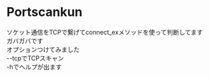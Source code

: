 # Portscankun  
ソケット通信をTCPで繋げてconnect_exメソッドを使って判断してます  
ガバガバです  
オプションつけてみました  
--tcpでTCPスキャン    
-hでヘルプが出ます  

